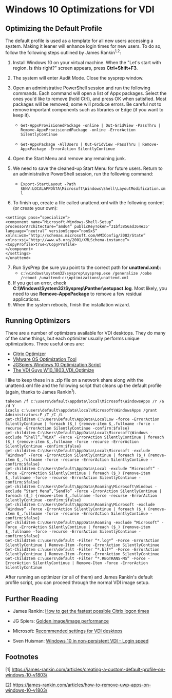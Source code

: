 # Windows 10 Optimizations for VDI #
## Optimizing the Default Profile ##
The default profile is used as a template for all new users accessing a system. Making it leaner will enhance login times for new users. To do so, follow the following steps outlined by James Rankin<sup>1,2</sup>:

1) Install Windows 10 on your virtual machine. When the "Let's start with region. Is this right?" screen appears, press **Ctrl+Shift+F3**.
2) The system will enter Audit Mode. Close the sysprep window.
3) Open an administrative PowerShell session and run the following commands. Each command will open a list of Appx packages. Select the ones you'd like to remove (hold Ctrl), and press OK when satisfied. Most packages will be removed; some will produce errors. Be careful not to remove important components such as libraries or Edge (if you want to keep it).

    - `Get-AppxProvisionedPackage -online | Out-GridView -PassThru | Remove-AppxProvisionedPackage -online -ErrorAction SilentlyContinue`

    - `Get-AppxPackage -AllUsers | Out-GridView -PassThru | Remove-AppxPackage -ErrorAction SilentlyContinue`

4) Open the Start Menu and remove any remaining junk.
5) We need to save the cleaned-up Start Menu for future users. Return to an administrative PowerShell session, run the following command:
    - `Export-StartLayout -Path $ENV:LOCALAPPDATA\Microsoft\Windows\Shell\LayoutModification.xml`
6) To finish up, create a file called unattend.xml with the following content (or create your own):
``` <?xml version=”1.0″ encoding=”utf-8″?><unattend xmlns=”urn:schemas-microsoft-com:unattend”>
<settings pass=”specialize”>
<component name=”Microsoft-Windows-Shell-Setup” processorArchitecture=”amd64” publicKeyToken=”31bf3856ad364e35″ language=”neutral” versionScope=”nonSxS” xmlns:wcm=”http://schemas.microsoft.com/WMIConfig/2002/State” xmlns:xsi=”http://www.w3.org/2001/XMLSchema-instance”>
<CopyProfile>true</CopyProfile>
</component>
</settings>
</unattend> 
```
7) Run SysPrep (be sure you point to the correct path for **unattend.xml**):
    - `c:\windows\system32\sysprep\sysprep.exe /generalize /oobe /reboot /unattend:c:\optimizations\unattend.xml`
8) If you get an error, check **C:\Windows\System32\Sysprep\Panther\setupact.log**. Most likely, you need to use **Remove-AppxPackage** to remove a few residual applications. 
9) When the system reboots, finish the installation wizard.

## Running Optimizers ##
There are a number of optimizers available for VDI desktops. They do many of the same things, but each optimizer usually performs unique optimizations. Three useful ones are:
- [Citrix Optimizer](https://support.citrix.com/article/CTX224676)
- [VMware OS Optimization Tool](https://flings.vmware.com/vmware-os-optimization-tool)
- [JGSpiers Windows 10 Optimization Script](https://www.jgspiers.com/windows-10-1803-optimisation-script/)
- [The VDI Guys W10_1803_VDI_Optimize](https://github.com/TheVDIGuys/W10_1803_VDI_Optimize)

I like to keep these in a .zip file on a network share along with the unattend.xml file and the following script that cleans up the default profile (again, thanks to James Rankin<sup>1</sup>).
```
takeown /f c:\users\default\appdata\local\Microsoft\WindowsApps /r /a /d Y
icacls c:\users\default\appdata\local\Microsoft\WindowsApps /grant Administrators:F /T /C /L
get-childitem C:\Users\Default\AppData\LocalLow -force -ErrorAction SilentlyContinue | foreach ($_) {remove-item $_.fullname -force -recurse -ErrorAction SilentlyContinue -confirm:$false}
get-childitem C:\Users\Default\AppData\Local\Microsoft\Windows -exclude “Shell”,”WinX” -Force -ErrorAction SilentlyContinue | foreach ($_) {remove-item $_.fullname -force -recurse -ErrorAction SilentlyContinue -confirm:$false}
get-childitem C:\Users\Default\AppData\Local\Microsoft -exclude “Windows” -Force -ErrorAction SilentlyContinue | foreach ($_) {remove-item $_.fullname -force -recurse -ErrorAction SilentlyContinue -confirm:$false}
get-childitem C:\Users\Default\AppData\Local -exclude “Microsoft” -Force -ErrorAction SilentlyContinue | foreach ($_) {remove-item $_.fullname -force -recurse -ErrorAction SilentlyContinue -confirm:$false}
get-childitem C:\Users\Default\AppData\Roaming\Microsoft\Windows -exclude “Start Menu”,”SendTo” -Force -ErrorAction SilentlyContinue | foreach ($_) {remove-item $_.fullname -force -recurse -ErrorAction SilentlyContinue -confirm:$false}
get-childitem C:\Users\Default\AppData\Roaming\Microsoft -exclude “Windows” -Force -ErrorAction SilentlyContinue | foreach ($_) {remove-item $_.fullname -force -recurse -ErrorAction SilentlyContinue -confirm:$false}
get-childitem C:\Users\Default\AppData\Roaming -exclude “Microsoft” -Force -ErrorAction SilentlyContinue | foreach ($_) {remove-item $_.fullname -force -recurse -ErrorAction SilentlyContinue -confirm:$false}
Get-ChildItem c:\users\default -Filter “*.log*” -Force -ErrorAction SilentlyContinue | Remove-Item -Force -ErrorAction SilentlyContinue
Get-ChildItem c:\users\default -Filter “*.blf*” -Force -ErrorAction SilentlyContinue | Remove-Item -Force -ErrorAction SilentlyContinue
Get-ChildItem c:\users\default -Filter “*.REGTRANS-MS” -Force -ErrorAction SilentlyContinue | Remove-Item -Force -ErrorAction SilentlyContinue
```

After running an optimizer (or all of them) and James Rankin's default profile script, you can proceed through the normal VDI image setup. 

## Further Reading ##

- James Rankin: [How to get the fastest possible Citrix logon times](https://james-rankin.com/articles/how-to-get-the-fastest-possible-citrix-logon-times/)

- JG Spiers: [Golden image/image performance](https://www.jgspiers.com/citrix-tips-tricks-tweaks-suggestions/#Golden-Image)

- Microsoft: [Recommended settings for VDI desktops](https://docs.microsoft.com/en-us/windows-server/remote/remote-desktop-services/rds-vdi-recommendations)

- Sven Huisman: [Windows 10 in non-persistent VDI - Login speed](https://svenhuisman.com/2017/03/windows-10-in-non-persistent-vdi-login-speed-part-1/)


## Footnotes ##

[1] https://james-rankin.com/articles/creating-a-custom-default-profile-on-windows-10-v1803/

[2] https://james-rankin.com/articles/how-to-remove-uwp-apps-on-windows-10-v1803/

